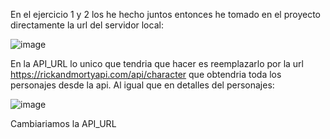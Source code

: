 En el ejercicio 1 y 2 los he hecho juntos entonces he tomado en el proyecto directamente la url del servidor local:

![image](https://github.com/user-attachments/assets/be134f0f-615b-422f-b28e-d5db348d5cf8)

En la API_URL lo unico que tendria que hacer es reemplazarlo por la url https://rickandmortyapi.com/api/character que obtendria toda los personajes desde la api. Al igual que en detalles del personajes:

![image](https://github.com/user-attachments/assets/9c84d879-4da0-4407-aedc-7b64dfa93d84)

Cambiariamos la API_URL
